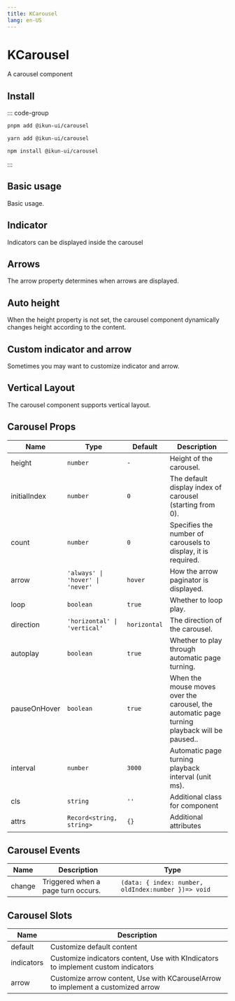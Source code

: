 ```yaml
---
title: KCarousel
lang: en-US
---
```


# KCarousel

A carousel component

## Install

::: code-group

```bash [pnpm]
pnpm add @ikun-ui/carousel
```

```bash [yarn]
yarn add @ikun-ui/carousel
```

```bash [npm]
npm install @ikun-ui/carousel
```

:::

## Basic usage

Basic usage.

<demo src="carousel/basic.svelte"  github='Carousel'></demo>

## Indicator

Indicators can be displayed inside the carousel

<demo src="carousel/indicator.svelte" github='Carousel'></demo>

## Arrows

The arrow property determines when arrows are displayed.

<demo src="carousel/arrows.svelte" github='Carousel'></demo>

## Auto height

When the height property is not set, the carousel component dynamically changes height according to the content.

<demo src="carousel/height.svelte" github='Carousel'></demo>

## Custom indicator and arrow

Sometimes you may want to customize indicator and arrow.

<demo src="carousel/custom.svelte" github='Carousel'></demo>

## Vertical Layout

The carousel component supports vertical layout.

<demo src="carousel/vertical.svelte" github='Carousel'></demo>

## Carousel Props

| Name         | Type                             | Default      | Description                                                                                  |
| ------------ | -------------------------------- | ------------ | -------------------------------------------------------------------------------------------- |
| height       | `number`                         | `-`         | Height of the carousel.                                                                      |
| initialIndex | `number`                         | `0`          | The default display index of carousel (starting from 0).                                     |
| count        | `number`                         | `0`          | Specifies the number of carousels to display, it is required.                                |
| arrow        | `'always' \| 'hover' \| 'never'` | `hover`      | How the arrow paginator is displayed.                                                        |
| loop         | `boolean`                        | `true`       | Whether to loop play.                                                                        |
| direction    | `'horizontal' \| 'vertical'`     | `horizontal` | The direction of the carousel.                                                               |
| autoplay     | `boolean`                        | `true`       | Whether to play through automatic page turning.                                              |
| pauseOnHover | `boolean`                        | `true`       | When the mouse moves over the carousel, the automatic page turning playback will be paused.. |
| interval     | `number`                         | `3000`       | Automatic page turning playback interval (unit ms).                                          |
| cls          | `string`                         | `''`         | Additional class for component                                                               |
| attrs        | `Record<string, string>`         | `{}`         | Additional attributes                                                                        |

## Carousel Events

| Name   | Description                        | Type                                                |
| ------ | ---------------------------------- | --------------------------------------------------- |
| change | Triggered when a page turn occurs. | `(data: { index: number, oldIndex:number })=> void` |

## Carousel Slots

| Name       | Description                                                                       |
| ---------- | --------------------------------------------------------------------------------- |
| default    | Customize default content                                                         |
| indicators | Customize indicators content, Use with KIndicators to implement custom indicators |
| arrow      | Customize arrow content, Use with KCarouselArrow to implement a customized arrow  |
